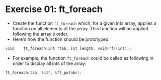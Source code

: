 # Exercise 01: ft_foreach
- Create the function `ft_foreach` which, for a given ints array, applies a function on all elements of the array. This function will be applied following the array's order.
- Here's how the function should be prototyped:

```C
void	ft_foreach(int *tab, int length, void(*f)(int));
```

- For example, the function `ft_foreach` could be called as following in order to display all ints of the array:

```c
ft_foreach(tab, 1337, &ft_putnbr);
```

